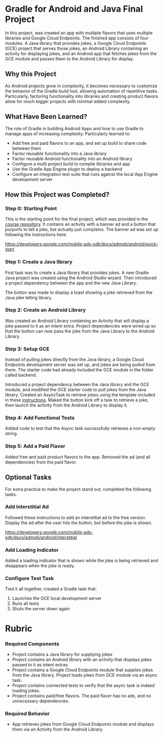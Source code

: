 # Gradle for Android and Java Final Project

In this project, was created an app with multiple flavors that uses
multiple libraries and Google Cloud Endpoints. The finished app consists
of four modules. A Java library that provides jokes, a Google Cloud Endpoints
(GCE) project that serves those jokes, an Android Library containing an
activity for displaying jokes, and an Android app that fetches jokes from the
GCE module and passes them to the Android Library for display.

## Why this Project

As Android projects grow in complexity, it becomes necessary to customize the
behavior of the Gradle build tool, allowing automation of repetitive tasks.
Particularly, factoring functionality into libraries and creating product
flavors allow for much bigger projects with minimal added complexity.

## What Have Been Learned?

The role of Gradle in building Android Apps and how to use
Gradle to manage apps of increasing complexity. Particularly learned to:

* Add free and paid flavors to an app, and set up build to share code between them
* Factor reusable functionality into a Java library
* Factor reusable Android functionality into an Android library
* Configure a multi project build to compile libraries and app
* Use the Gradle App Engine plugin to deploy a backend
* Configure an integration test suite that runs against the local App Engine development server

## How this Project was Completed?

### Step 0: Starting Point

This is the starting point for the final project, which was provided in
the [course repository](https://github.com/udacity/ud867/tree/master/FinalProject). It
contains an activity with a banner ad and a button that purports to tell a
joke, but actually just complains. The banner ad was set up following the
instructions here:

https://developers.google.com/mobile-ads-sdk/docs/admob/android/quick-start

### Step 1: Create a Java library

First task was to create a Java library that provides jokes. A new Gradle Java project
was created using the Android Studio wizard. Then introduced a project dependency between
the app and the new Java Library.

The button was made to display a toast showing a joke retrieved from the Java joke
telling library.

### Step 2: Create an Android Library

Was created an Android Library containing an Activity that will display a joke
passed to it as an intent extra. Project dependencies were wired up so that the
button can now pass the joke from the Java Library to the Android Library.

### Step 3: Setup GCE

Instead of pulling jokes directly from the Java library, a Google Cloud Endpoints
development server was set up, and jokes are being pulled from there. The starter code
had already included the GCE module in the folder called backend.

Introduced a project dependency between the Java library
and the GCE module, and modified the GCE starter code to pull jokes from the Java library.
Created an AsyncTask to retrieve jokes using the template included in these
[instructions](https://github.com/GoogleCloudPlatform/gradle-appengine-templates/tree/77e9910911d5412e5efede5fa681ec105a0f02ad/HelloEndpoints#2-connecting-your-android-app-to-the-backend). 
Maked the button kick off a task to retrieve a joke,
then launch the activity from the Android Library to display it.


### Step 4: Add Functional Tests

Added code to test that the Async task successfully retrieves a non-empty
string.

### Step 5: Add a Paid Flavor

Added free and paid product flavors to the app. Removed the ad (and all
dependencies) from the paid flavor.

## Optional Tasks

For extra practice to make the project stand out, completed the following tasks.

### Add Interstitial Ad

Followed these instructions to add an interstitial ad to the free version.
Display the ad after the user hits the button, but before the joke is shown.

https://developers.google.com/mobile-ads-sdk/docs/admob/android/interstitial

### Add Loading Indicator

Added a loading indicator that is shown while the joke is being retrieved and
disappears when the joke is ready.

### Configure Test Task

Tied it all together, created a Gradle task that:

1. Launches the GCE local development server
2. Runs all tests
3. Shuts the server down again

# Rubric

### Required Components

* Project contains a Java library for supplying jokes
* Project contains an Android library with an activity that displays jokes passed to it as intent extras.
* Project contains a Google Cloud Endpoints module that supplies jokes from the Java library. Project loads jokes from GCE module via an async task.
* Project contains connected tests to verify that the async task is indeed loading jokes.
* Project contains paid/free flavors. The paid flavor has no ads, and no unnecessary dependencies.

### Required Behavior

* App retrieves jokes from Google Cloud Endpoints module and displays them via an Activity from the Android Library.